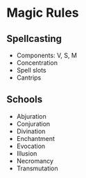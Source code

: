 # Magic Rules

## Spellcasting
- Components: V, S, M
- Concentration
- Spell slots
- Cantrips

## Schools
- Abjuration
- Conjuration
- Divination
- Enchantment
- Evocation
- Illusion
- Necromancy
- Transmutation